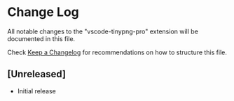# Change Log

All notable changes to the "vscode-tinypng-pro" extension will be documented in this file.

Check [Keep a Changelog](http://keepachangelog.com/) for recommendations on how to structure this file.

## [Unreleased]

- Initial release